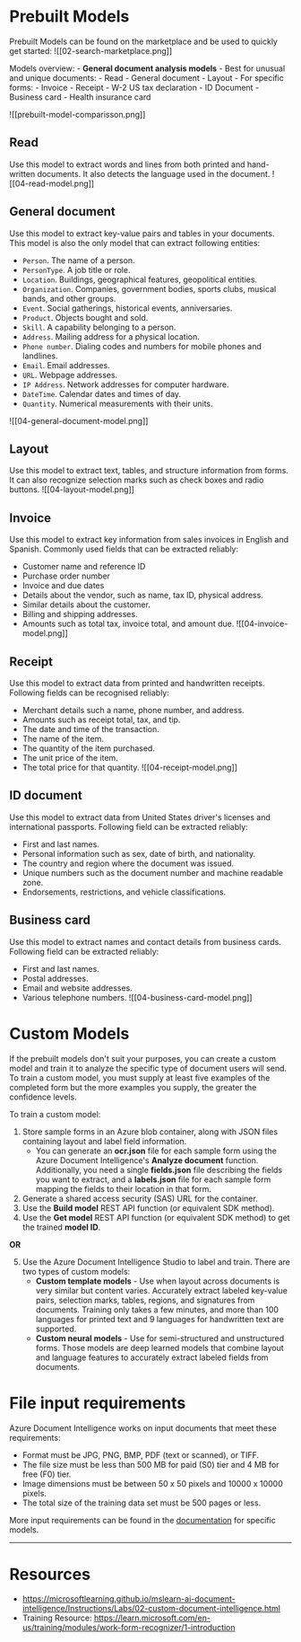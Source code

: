# Prebuilt Models

Prebuilt Models can be found on the marketplace and be used to quickly get started: ![[02-search-marketplace.png]]

Models overview: - **General document analysis models** - Best for unusual and unique documents: - Read - General document - Layout - For specific forms: - Invoice - Receipt - W-2 US tax declaration - ID Document - Business card - Health insurance card

![[prebuilt-model-comparisson.png]]

## Read

Use this model to extract words and lines from both printed and hand-written documents. It also detects the language used in the document. ![[04-read-model.png]]

## General document

Use this model to extract key-value pairs and tables in your documents. This model is also the only model that can extract following entities:

-   `Person`. The name of a person.
-   `PersonType`. A job title or role.
-   `Location`. Buildings, geographical features, geopolitical entities.
-   `Organization`. Companies, government bodies, sports clubs, musical bands, and other groups.
-   `Event`. Social gatherings, historical events, anniversaries.
-   `Product`. Objects bought and sold.
-   `Skill`. A capability belonging to a person.
-   `Address`. Mailing address for a physical location.
-   `Phone number`. Dialing codes and numbers for mobile phones and landlines.
-   `Email`. Email addresses.
-   `URL`. Webpage addresses.
-   `IP Address`. Network addresses for computer hardware.
-   `DateTime`. Calendar dates and times of day.
-   `Quantity`. Numerical measurements with their units.

![[04-general-document-model.png]]

## Layout

Use this model to extract text, tables, and structure information from forms. It can also recognize selection marks such as check boxes and radio buttons. ![[04-layout-model.png]]

## Invoice

Use this model to extract key information from sales invoices in English and Spanish. Commonly used fields that can be extracted reliably:

-   Customer name and reference ID
-   Purchase order number
-   Invoice and due dates
-   Details about the vendor, such as name, tax ID, physical address.
-   Similar details about the customer.
-   Billing and shipping addresses.
-   Amounts such as total tax, invoice total, and amount due. ![[04-invoice-model.png]]

## Receipt

Use this model to extract data from printed and handwritten receipts. Following fields can be recognised reliably:

-   Merchant details such a name, phone number, and address.
-   Amounts such as receipt total, tax, and tip.
-   The date and time of the transaction.
-   The name of the item.
-   The quantity of the item purchased.
-   The unit price of the item.
-   The total price for that quantity. ![[04-receipt-model.png]]

## ID document

Use this model to extract data from United States driver's licenses and international passports. Following field can be extracted reliably:

-   First and last names.
-   Personal information such as sex, date of birth, and nationality.
-   The country and region where the document was issued.
-   Unique numbers such as the document number and machine readable zone.
-   Endorsements, restrictions, and vehicle classifications.

## Business card

Use this model to extract names and contact details from business cards. Following field can be extracted reliably:

-   First and last names.
-   Postal addresses.
-   Email and website addresses.
-   Various telephone numbers. ![[04-business-card-model.png]]

# Custom Models

If the prebuilt models don't suit your purposes, you can create a custom model and train it to analyze the specific type of document users will send. To train a custom model, you must supply at least five examples of the completed form but the more examples you supply, the greater the confidence levels.

To train a custom model:

1. Store sample forms in an Azure blob container, along with JSON files containing layout and label field information.
    - You can generate an **ocr.json** file for each sample form using the Azure Document Intelligence's **Analyze document** function. Additionally, you need a single **fields.json** file describing the fields you want to extract, and a **labels.json** file for each sample form mapping the fields to their location in that form.
2. Generate a shared access security (SAS) URL for the container.
3. Use the **Build model** REST API function (or equivalent SDK method).
4. Use the **Get model** REST API function (or equivalent SDK method) to get the trained **model ID**.

**OR**

5. Use the Azure Document Intelligence Studio to label and train. There are two types of custom models:
    - **Custom template models** - Use when layout across documents is very similar but content varies. Accurately extract labeled key-value pairs, selection marks, tables, regions, and signatures from documents. Training only takes a few minutes, and more than 100 languages for printed text and 9 languages for handwritten text are supported.
    - **Custom neural models** - Use for semi-structured and unstructured forms. Those models are deep learned models that combine layout and language features to accurately extract labeled fields from documents.

# File input requirements

Azure Document Intelligence works on input documents that meet these requirements:

-   Format must be JPG, PNG, BMP, PDF (text or scanned), or TIFF.
-   The file size must be less than 500 MB for paid (S0) tier and 4 MB for free (F0) tier.
-   Image dimensions must be between 50 x 50 pixels and 10000 x 10000 pixels.
-   The total size of the training data set must be 500 pages or less.

More input requirements can be found in the [documentation](https://learn.microsoft.com/en-us/azure/cognitive-services/form-recognizer/overview) for specific models.

---

# Resources

-   https://microsoftlearning.github.io/mslearn-ai-document-intelligence/Instructions/Labs/02-custom-document-intelligence.html
-   Training Resource: https://learn.microsoft.com/en-us/training/modules/work-form-recognizer/1-introduction
